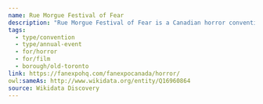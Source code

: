 ```yaml
---
name: Rue Morgue Festival of Fear
description: "Rue Morgue Festival of Fear is a Canadian horror convention held annually in Toronto. Founded in 2004, the convention celebrates horror culture, films, and fandom. It is now part of Fan Expo Canada, bringing together horror enthusiasts for panels, screenings, and celebrity guests."
tags:
  - type/convention
  - type/annual-event
  - for/horror
  - for/film
  - borough/old-toronto
link: https://fanexpohq.com/fanexpocanada/horror/
owl:sameAs: http://www.wikidata.org/entity/Q16960864
source: Wikidata Discovery
---
```

